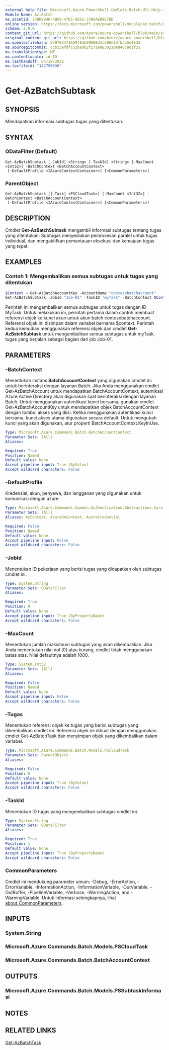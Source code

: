 ```yaml
---
external help file: Microsoft.Azure.PowerShell.Cmdlets.Batch.dll-Help.xml
Module Name: Az.Batch
ms.assetid: 7D0D8B46-4BF0-47D5-9261-3306AEB9E7DD
online version: https://docs.microsoft.com/powershell/module/az.batch/get-azbatchsubtask
schema: 2.0.0
content_git_url: https://github.com/Azure/azure-powershell/blob/main/src/Batch/Batch/help/Get-AzBatchSubtask.md
original_content_git_url: https://github.com/Azure/azure-powershell/blob/main/src/Batch/Batch/help/Get-AzBatchSubtask.md
ms.openlocfilehash: 5d9762471659f83b99608d1cd06e8dfbdc5e1635
ms.sourcegitcommit: dcb33efdfc53ba0b2f271e883021de84878d1f31
ms.translationtype: MT
ms.contentlocale: id-ID
ms.lasthandoff: 04/18/2022
ms.locfileid: "142750636"
---
```

# Get-AzBatchSubtask

## SYNOPSIS
Mendapatkan informasi subtugas tugas yang ditentukan.

## SYNTAX

### ODataFilter (Default)
```
Get-AzBatchSubtask [-JobId] <String> [-TaskId] <String> [-MaxCount <Int32>] -BatchContext <BatchAccountContext>
 [-DefaultProfile <IAzureContextContainer>] [<CommonParameters>]
```

### ParentObject
```
Get-AzBatchSubtask [[-Task] <PSCloudTask>] [-MaxCount <Int32>] -BatchContext <BatchAccountContext>
 [-DefaultProfile <IAzureContextContainer>] [<CommonParameters>]
```

## DESCRIPTION
Cmdlet **Get-AzBatchSubtask** mengambil informasi subtugas tentang tugas yang ditentukan.
Subtugas menyediakan pemrosesan paralel untuk tugas individual, dan mengaktifkan pemantauan eksekusi dan kemajuan tugas yang tepat.

## EXAMPLES

### Contoh 1: Mengembalikan semua subtugas untuk tugas yang ditentukan
```powershell
$Context = Get-AzBatchAccountKey -AccountName "contosobatchaccount"
Get-AzBatchSubtask -JobId "Job-01" -TaskID "myTask" -BatchContext $Context
```

Perintah ini mengembalikan semua subtugas untuk tugas dengan ID MyTask.
Untuk melakukan ini, perintah pertama dalam contoh membuat referensi objek ke kunci akun untuk akun batch contosobatchaccount.
Referensi objek ini disimpan dalam variabel bernama $context.
Perintah kedua kemudian menggunakan referensi objek dan cmdlet **Get-AzBatchSubtask** untuk mengembalikan semua subtugas untuk myTask, tugas yang berjalan sebagai bagian dari job Job-01.

## PARAMETERS

### -BatchContext
Menentukan instans **BatchAccountContext** yang digunakan cmdlet ini untuk berinteraksi dengan layanan Batch.
Jika Anda menggunakan cmdlet Get-AzBatchAccount untuk mendapatkan BatchAccountContext, autentikasi Azure Active Directory akan digunakan saat berinteraksi dengan layanan Batch. Untuk menggunakan autentikasi kunci bersama, gunakan cmdlet Get-AzBatchAccountKey untuk mendapatkan objek BatchAccountContext dengan tombol akses yang diisi. Ketika menggunakan autentikasi kunci bersama, kunci akses utama digunakan secara default. Untuk mengubah kunci yang akan digunakan, atur properti BatchAccountContext.KeyInUse.

```yaml
Type: Microsoft.Azure.Commands.Batch.BatchAccountContext
Parameter Sets: (All)
Aliases:

Required: True
Position: Named
Default value: None
Accept pipeline input: True (ByValue)
Accept wildcard characters: False
```

### -DefaultProfile
Kredensial, akun, penyewa, dan langganan yang digunakan untuk komunikasi dengan azure.

```yaml
Type: Microsoft.Azure.Commands.Common.Authentication.Abstractions.Core.IAzureContextContainer
Parameter Sets: (All)
Aliases: AzContext, AzureRmContext, AzureCredential

Required: False
Position: Named
Default value: None
Accept pipeline input: False
Accept wildcard characters: False
```

### -JobId
Menentukan ID pekerjaan yang berisi tugas yang didapatkan oleh subtugas cmdlet ini.

```yaml
Type: System.String
Parameter Sets: ODataFilter
Aliases:

Required: True
Position: 0
Default value: None
Accept pipeline input: True (ByPropertyName)
Accept wildcard characters: False
```

### -MaxCount
Menentukan jumlah maksimum subtugas yang akan dikembalikan.
Jika Anda menentukan nilai nol (0) atau kurang, cmdlet tidak menggunakan batas atas.
Nilai defaultnya adalah 1000.

```yaml
Type: System.Int32
Parameter Sets: (All)
Aliases:

Required: False
Position: Named
Default value: None
Accept pipeline input: False
Accept wildcard characters: False
```

### -Tugas
Menentukan referensi objek ke tugas yang berisi subtugas yang dikembalikan cmdlet ini.
Referensi objek ini dibuat dengan menggunakan cmdlet Get-AzBatchTask dan menyimpan objek yang dikembalikan dalam variabel.

```yaml
Type: Microsoft.Azure.Commands.Batch.Models.PSCloudTask
Parameter Sets: ParentObject
Aliases:

Required: False
Position: 0
Default value: None
Accept pipeline input: True (ByValue)
Accept wildcard characters: False
```

### -TaskId
Menentukan ID tugas yang mengembalikan subtugas cmdlet ini.

```yaml
Type: System.String
Parameter Sets: ODataFilter
Aliases:

Required: True
Position: 1
Default value: None
Accept pipeline input: True (ByPropertyName)
Accept wildcard characters: False
```

### CommonParameters
Cmdlet ini mendukung parameter umum: -Debug, -ErrorAction, -ErrorVariable, -InformationAction, -InformationVariable, -OutVariable, -OutBuffer, -PipelineVariable, -Verbose, -WarningAction, and -WarningVariable. Untuk informasi selengkapnya, lihat [about_CommonParameters](http://go.microsoft.com/fwlink/?LinkID=113216).

## INPUTS

### System.String

### Microsoft.Azure.Commands.Batch.Models.PSCloudTask

### Microsoft.Azure.Commands.Batch.BatchAccountContext

## OUTPUTS

### Microsoft.Azure.Commands.Batch.Models.PSSubtaskInformasi

## NOTES

## RELATED LINKS

[Get-AzBatchTask](./Get-AzBatchTask.md)


